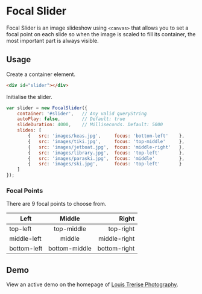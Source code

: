 # Focal Slider

Focal Slider is an image slideshow using `<canvas>` that allows you to set a focal point on each slide so when the image is scaled to fill its container, the most important part is always visible.

## Usage

Create a container element.

```html
<div id="slider"></div>
```

Initialise the slider.

```javascript
var slider = new FocalSlider({
	container: '#slider',	// Any valid queryString
	autoPlay: false,		// Default: true
	slideDuration: 4000,	// Milliseconds. Default: 5000
	slides: [ 
		{	src: 'images/keas.jpg', 	focus: 'bottom-left'	}, 
		{	src: 'images/tiki.jpg', 	focus: 'top-middle'		}, 
		{	src: 'images/jetboat.jpg', 	focus: 'middle-right'	}, 
		{	src: 'images/library.jpg', 	focus: 'top-left'		}, 
		{	src: 'images/paraski.jpg', 	focus: 'middle' 		}, 
		{	src: 'images/ski.jpg', 		focus: 'top-left'		} 
	]
});
```

### Focal Points
There are 9 focal points to choose from.

| Left        | Middle        | Right        |
| ----------- | :-----------: | -----------: |
| top-left    | top-middle    | top-right    |
| middle-left | middle        | middle-right |
| bottom-left | bottom-middle | bottom-right |

## Demo

View an active demo on the homepage of [Louis Trerise Photography](http://louistrerise.com).
